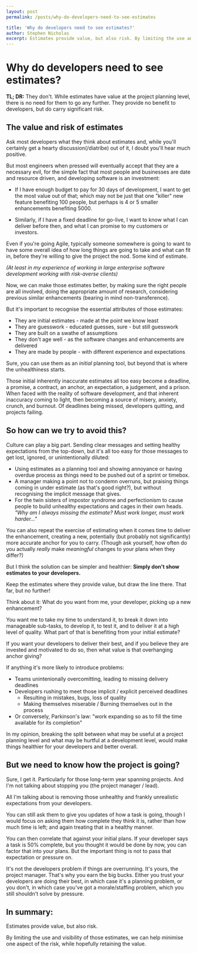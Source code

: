 ```yaml
---
layout: post
permalink: /posts/why-do-developers-need-to-see-estimates

title: 'Why do developers need to see estimates?'
author: Stephen Nicholas
excerpt: Estimates provide value, but also risk. By limiting the use and visibility of those estimates, we can help minimise one aspect of the risk, while hopefully retaining  the value...
---
```

# Why do developers need to see estimates?

**TL; DR:** They don't. While estimates have value at the project planning level, there is no need for them to go any further. They provide no benefit to developers, but do carry significant risk.

## The value and risk of estimates
Ask most developers what they think about estimates and, while you'll certainly get a hearty discussion(/diatribe) out of it, I doubt you'll hear much positive. 

But most engineers when pressed will eventually accept that they are a necessary evil, for the simple fact that most people and businesses are date and resource driven, and developing software is an investment:

* If I have enough budget to pay for 30 days of development, I want to get the most value out of that; which may not be just that one "killer" new feature benefiting 100 people, but perhaps is 4 or 5 smaller enhancements benefiting 5000.

* Similarly, if I have a fixed deadline for go-live, I want to know what I can deliver before then, and what I can promise to my customers or investors.

Even if you're going Agile, typically someone somewhere is going to want to have some overall idea of how long things are going to take and what can fit in, before they're willing to give the project the nod. Some kind of estimate.

_(At least in my experience of working in large enterprise software development working with risk-averse clients)_

Now, we can make those estimates better, by making sure the right people are all involved, doing the appropriate amount of research, considering previous similar enhancements (bearing in mind non-transference).

But it's important to recognise the essential attributes of those estimates:
* They are initial estimates - made at the point we know least 
* They are guesswork - educated guesses, sure - but still guesswork
* They are built on a swathe of assumptions
* They don't age well - as the software changes and enhancements are delivered
* They are made by people - with different experience and expectations

Sure, you can use them as an _initial_ planning tool, but beyond that is where the unhealthiness starts. 

Those initial inherently inaccurate estimates all too easy become a deadline, a promise, a contract, an anchor, an expectation, a judgement, and a prison. When faced with the reality of software development, and that inherent inaccuracy coming to light, then becoming a source of misery, anxiety, crunch, and burnout. Of deadlines being missed, developers quitting, and projects failing.

## So how can we try to avoid this?

Culture can play a big part. Sending clear messages and setting healthy expectations from the top-down, but it's all too easy for those messages to get lost, ignored, or unintentionally diluted:
* Using estimates as a planning tool and showing annoyance or having overdue process as things need to be pushed out of a sprint or timebox.
* A manager making a point not to condemn overruns, but praising things coming in under estimate (as that's good right?), but without recognising the implicit message that gives. 
* For the twin sisters of impostor syndrome and perfectionism to cause people to build unhealthy expectations and cages in their own heads. _"Why am I always missing the estimate? Must work longer, must work harder..."_

You can also repeat the exercise of estimating when it comes time to deliver the enhancement, creating a new, potentially (but probably not significantly) more accurate anchor for you to carry. (Though ask yourself, how often do you actually _really_ make _meaningful_ changes to your plans when they differ?)

But I think the solution can be simpler and healthier: **Simply don't show estimates to your developers.**

Keep the estimates where they provide value, but draw the line there. That far, but no further!

Think about it: What do you want from me, your developer, picking up a new enhancement?

You want me to take my time to understand it, to break it down into manageable sub-tasks, to develop it, to test it, and to deliver it at a high level of quality. What part of that is benefiting from your initial estimate?

If you want your developers to deliver their best, and if you believe they are invested and motivated to do so, then what value is that overhanging anchor giving?

If anything it's more likely to introduce problems:
* Teams unintenionally overcomitting, leading to missing delivery deadlines
* Developers rushing to meet those implicit / explicit perceived deadlines
	* Resulting in mistakes, bugs, loss of quality
	* Making themselves miserable / Burning themselves out in the process
* Or conversely, Parkinson's law: "work expanding so as to fill the time available for its completion"

In my opinion, breaking the split between what may be useful at a project planning level and what may be hurtful at a development level, would make things healthier for your developers and better overall.

## But we need to know how the project is going?

Sure, I get it. Particularly for those long-term year spanning projects. And I'm not talking about stopping you (the project manager / lead).

All I'm talking about is removing those unhealthy and frankly unrealistic expectations from your developers.

You can still ask them to give you updates of how a task is going, though I would focus on asking them how complete they think it is, rather than how much time is left; and again treating that in a healthy manner.

You can then correlate that against your initial plans. If your developer says a task is 50% complete, but you thought it would be done by now, you can factor that into your plans. But the important thing is not to pass that expectation or pressure on.

It's not the developers problem if things are overrunning. It's yours, the project manager. That's why you earn the big bucks. Either you trust your developers are doing their best, in which case it's a planning problem, or you don't, in which case you've got a morale/staffing problem, which you still shouldn't solve by pressure.

## In summary:
Estimates provide value, but also risk.

By limiting the use and visibility of those estimates, we can help minimise one aspect of the risk, while hopefully retaining  the value.
